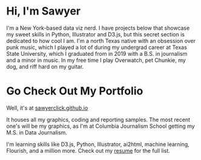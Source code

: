 # Hi, I'm Sawyer
I'm a New York-based data viz nerd. I have projects below that showcase my sweet skills in Python, Illustrator and D3.js, but this secret section is dedicated to how cool I am. I'm a north Texas native with an obsession over punk music, which I played a lot of during my undergrad career at Texas State University, which I graduated from in 2019 with a B.S. in journalism and a minor in music. In my free time I play Overwatch, pet Chunkie, my dog, and riff hard on my guitar.

# Go Check Out My Portfolio
Well, it's at <a href='https://sawyerclick.github.io'>sawyerclick.github.io</a>

It houses all my graphics, coding and reporting samples. The most recent one's will be my graphics, as I'm at Columbia Journalism School getting my M.S. in Data Journalism.

I'm learning skills like D3.js, Python, Illustrator, ai2html, machine learning, Flourish, and a million more. Check out my <a href='https://github.com/SawyerClick/SawyerClick.github.io/blob/master/Sawyer-Click.pdf'>resume</a> for the full list.    
